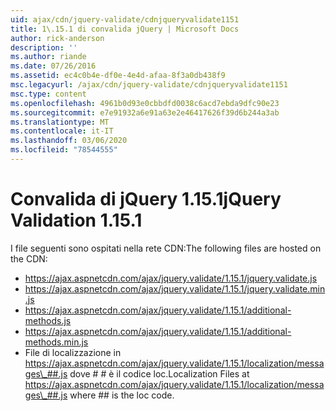 ```yaml
---
uid: ajax/cdn/jquery-validate/cdnjqueryvalidate1151
title: 1\.15.1 di convalida jQuery | Microsoft Docs
author: rick-anderson
description: ''
ms.author: riande
ms.date: 07/26/2016
ms.assetid: ec4c0b4e-df0e-4e4d-afaa-8f3a0db438f9
msc.legacyurl: /ajax/cdn/jquery-validate/cdnjqueryvalidate1151
msc.type: content
ms.openlocfilehash: 4961b0d93e0cbbdfd0038c6acd7ebda9dfc90e23
ms.sourcegitcommit: e7e91932a6e91a63e2e46417626f39d6b244a3ab
ms.translationtype: MT
ms.contentlocale: it-IT
ms.lasthandoff: 03/06/2020
ms.locfileid: "78544555"
---
```

# <a name="jquery-validation-1151"></a><span data-ttu-id="70d93-102">Convalida di jQuery 1.15.1</span><span class="sxs-lookup"><span data-stu-id="70d93-102">jQuery Validation 1.15.1</span></span>

<span data-ttu-id="70d93-103">I file seguenti sono ospitati nella rete CDN:</span><span class="sxs-lookup"><span data-stu-id="70d93-103">The following files are hosted on the CDN:</span></span>

- https://ajax.aspnetcdn.com/ajax/jquery.validate/1.15.1/jquery.validate.js
- https://ajax.aspnetcdn.com/ajax/jquery.validate/1.15.1/jquery.validate.min.js
- https://ajax.aspnetcdn.com/ajax/jquery.validate/1.15.1/additional-methods.js
- https://ajax.aspnetcdn.com/ajax/jquery.validate/1.15.1/additional-methods.min.js
- <span data-ttu-id="70d93-104">File di localizzazione in https://ajax.aspnetcdn.com/ajax/jquery.validate/1.15.1/localization/messages\_##.js dove # # è il codice loc.</span><span class="sxs-lookup"><span data-stu-id="70d93-104">Localization Files at https://ajax.aspnetcdn.com/ajax/jquery.validate/1.15.1/localization/messages\_##.js where ## is the loc code.</span></span>

